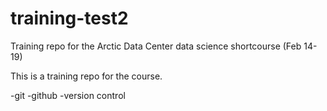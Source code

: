 # training-test2
Training repo for the Arctic Data Center data science shortcourse (Feb 14-19)

This is a training repo for the course.

-git
-github
-version control
